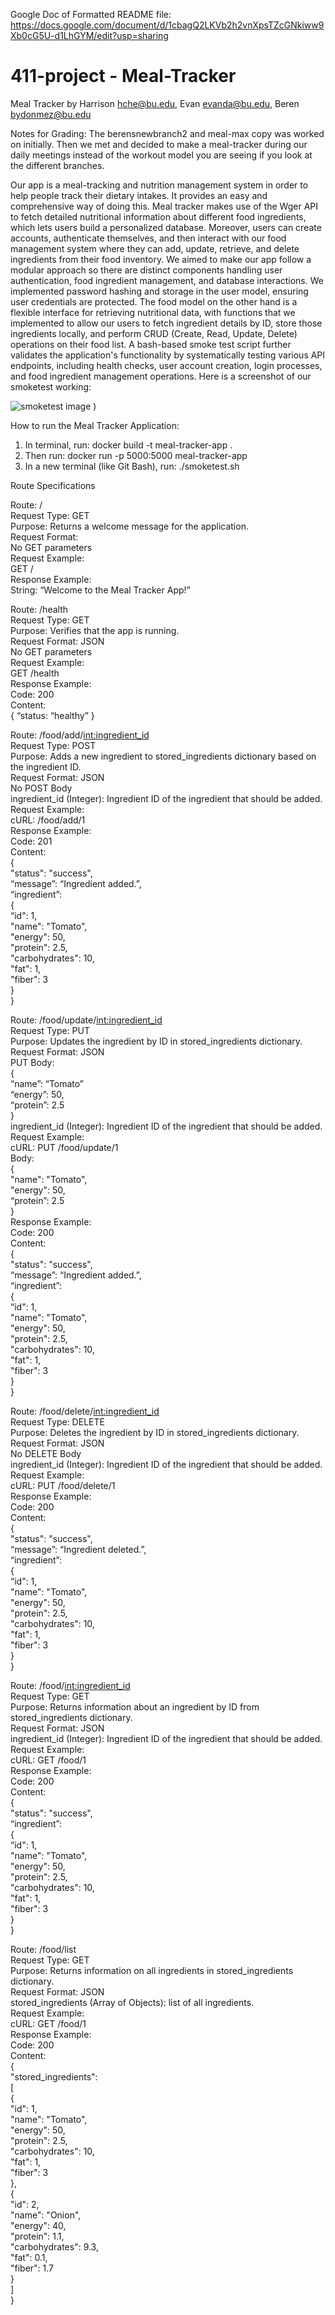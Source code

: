 Google Doc of Formatted README file: https://docs.google.com/document/d/1cbagQ2LKVb2h2vnXpsTZcGNkiww9Xb0cG5U-d1LhGYM/edit?usp=sharing

# 411-project    -    Meal-Tracker
Meal Tracker by
Harrison hche@bu.edu, 
Evan evanda@bu.edu,
Beren bydonmez@bu.edu

Notes for Grading: The berensnewbranch2 and meal-max copy was worked on initially. Then we met and decided to make a meal-tracker during our daily meetings instead of the workout model you are seeing if you look at the different branches. 

  Our app is a meal-tracking and nutrition management system in order to help people track their dietary intakes. It provides an easy and comprehensive way of doing this. Meal tracker makes use of the Wger API to fetch detailed nutritional information about different food ingredients, which lets users build a personalized database. Moreover, users can create accounts,  authenticate themselves, and then interact with our food management system where they can add, update, retrieve, and delete ingredients from their  food inventory. We aimed to make our app follow a modular approach so there are distinct components handling user authentication, food ingredient management, and database interactions. We implemented password hashing and storage in the user model, ensuring user credentials are protected. The food model on the other hand is a flexible interface for retrieving nutritional data, with functions that we implemented to  allow our users to fetch ingredient details by ID, store those ingredients locally, and perform  CRUD (Create, Read, Update, Delete) operations on their food list. A bash-based smoke test script further validates the application's functionality by systematically testing various API endpoints, including health checks, user account creation, login processes, and food ingredient management operations. Here is a screenshot of our smoketest working:

![smoketest image](smoketestimage.PNG)
)

How to run the Meal Tracker Application:
1. In terminal, run: docker build -t meal-tracker-app .
2. Then run: docker run -p 5000:5000 meal-tracker-app
3. In a new terminal (like Git Bash), run: ./smoketest.sh

Route Specifications

Route: / \
Request Type: GET \
Purpose: Returns a welcome message for the application. \
Request Format: \
No GET parameters \
Request Example: \
GET / \
Response Example: \
String: “Welcome to the Meal Tracker App!”

Route: /health \
Request Type: GET \
Purpose: Verifies that the app is running. \
Request Format: JSON \
No GET parameters \
Request Example: \
GET /health \
Response Example: \
Code: 200 \
Content: \
{ “status: “healthy” }

Route: /food/add/<int:ingredient_id> \
Request Type: POST \
Purpose: Adds a new ingredient to stored_ingredients dictionary based on the ingredient ID. \
Request Format: JSON \
No POST Body \
ingredient_id (Integer): Ingredient ID of the ingredient that should be added. \
Request Example: \
cURL: /food/add/1 \
Response Example: \
 Code: 201 \
 Content:  \
{ \
"status": "success", \
“message”: “Ingredient added.”, \
“ingredient”:  \
	{ \
		“id": 1, \
"name": "Tomato", \
"energy": 50, \
"protein": 2.5, \
"carbohydrates": 10, \
"fat": 1, \
"fiber": 3 \
} \
			}

Route: /food/update/<int:ingredient_id> \
Request Type: PUT \
Purpose: Updates the ingredient by ID in stored_ingredients dictionary. \
Request Format: JSON \
PUT Body: \
{ \
“name”: “Tomato” \
	“energy”: 50, \
	“protein”: 2.5 \
			} \
ingredient_id (Integer): Ingredient ID of the ingredient that should be added. \
Request Example: \
cURL: PUT /food/update/1 \
Body: \
{ \
"name": "Tomato", \
"energy": 50, \
“protein”: 2.5 \
} \
Response Example: \
 Code: 200 \
 Content:  \
{ \
"status": "success", \
“message”: “Ingredient added.”, \
“ingredient”:  \
	{ \
		“id": 1, \
"name": "Tomato", \
"energy": 50, \
"protein": 2.5, \
"carbohydrates": 10, \
"fat": 1, \
"fiber": 3 \
} \
			}

Route: /food/delete/<int:ingredient_id> \
Request Type: DELETE \
Purpose: Deletes the ingredient by ID in stored_ingredients dictionary. \
Request Format: JSON \
No DELETE Body \
ingredient_id (Integer): Ingredient ID of the ingredient that should be added. \
Request Example: \
cURL: PUT /food/delete/1 \
Response Example: \
 Code: 200 \
 Content:  \
{ \
"status": "success", \
“message”: “Ingredient deleted.”, \
“ingredient”:  \
	{ \
		“id": 1, \
"name": "Tomato", \
"energy": 50, \
"protein": 2.5, \
"carbohydrates": 10, \
"fat": 1, \
"fiber": 3 \
} \
			}

Route: /food/<int:ingredient_id> \
Request Type: GET \
Purpose: Returns information about an ingredient by ID from stored_ingredients dictionary. \
Request Format: JSON \
ingredient_id (Integer): Ingredient ID of the ingredient that should be added. \
Request Example: \
cURL: GET /food/1 \
Response Example: \
 Code: 200 \
 Content:  \
{ \
"status": "success", \
“ingredient”:  \
	{ \
		“id": 1, \
"name": "Tomato", \
"energy": 50, \
"protein": 2.5, \
"carbohydrates": 10, \
"fat": 1, \
"fiber": 3 \
} \
			}

Route: /food/list \
Request Type: GET \
Purpose: Returns information on all ingredients in stored_ingredients dictionary. \
Request Format: JSON \
stored_ingredients (Array of Objects): list of all ingredients. \
Request Example: \
cURL: GET /food/1 \
Response Example: \
 Code: 200 \
 Content:  \
{ \
"stored_ingredients": \
[ \
{ \
"id": 1, \
"name": "Tomato", \
"energy": 50, \
"protein": 2.5, \
"carbohydrates": 10, \
"fat": 1, \
"fiber": 3 \
}, \
{ \
"id": 2, \
"name": "Onion", \
"energy": 40, \
"protein": 1.1, \
"carbohydrates": 9.3, \
"fat": 0.1, \
"fiber": 1.7 \
} \
] \
}


